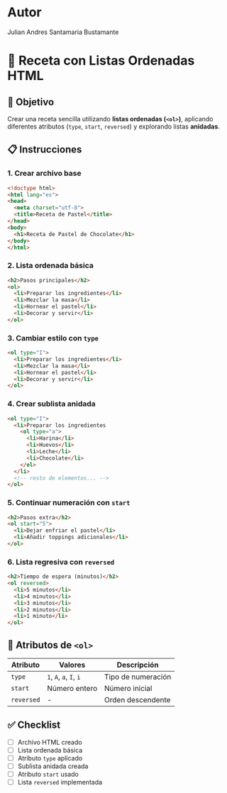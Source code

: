 # Autor
Julian Andres Santamaria Bustamante

# 🍰 Receta con Listas Ordenadas HTML
## 🎯 Objetivo
Crear una receta sencilla utilizando **listas ordenadas (`<ol>`)**, aplicando diferentes atributos (`type`, `start`, `reversed`) y explorando listas **anidadas**.

## 📋 Instrucciones

### 1. Crear archivo base
```html
<!doctype html>
<html lang="es">
<head>
  <meta charset="utf-8">
  <title>Receta de Pastel</title>
</head>
<body>
  <h1>Receta de Pastel de Chocolate</h1>
</body>
</html>
```

### 2. Lista ordenada básica
```html
<h2>Pasos principales</h2>
<ol>
  <li>Preparar los ingredientes</li>
  <li>Mezclar la masa</li>
  <li>Hornear el pastel</li>
  <li>Decorar y servir</li>
</ol>
```

### 3. Cambiar estilo con `type`
```html
<ol type="I">
  <li>Preparar los ingredientes</li>
  <li>Mezclar la masa</li>
  <li>Hornear el pastel</li>
  <li>Decorar y servir</li>
</ol>
```

### 4. Crear sublista anidada
```html
<ol type="I">
  <li>Preparar los ingredientes
    <ol type="a">
      <li>Harina</li>
      <li>Huevos</li>
      <li>Leche</li>
      <li>Chocolate</li>
    </ol>
  </li>
  <!-- resto de elementos... -->
</ol>
```

### 5. Continuar numeración con `start`
```html
<h2>Pasos extra</h2>
<ol start="5">
  <li>Dejar enfriar el pastel</li>
  <li>Añadir toppings adicionales</li>
</ol>
```

### 6. Lista regresiva con `reversed`
```html
<h2>Tiempo de espera (minutos)</h2>
<ol reversed>
  <li>5 minutos</li>
  <li>4 minutos</li>
  <li>3 minutos</li>
  <li>2 minutos</li>
  <li>1 minuto</li>
</ol>
```

## 🔧 Atributos de `<ol>`

| Atributo | Valores | Descripción |
|----------|---------|-------------|
| `type` | `1`, `A`, `a`, `I`, `i` | Tipo de numeración |
| `start` | Número entero | Número inicial |
| `reversed` | - | Orden descendente |

## ✅ Checklist
- [ ] Archivo HTML creado
- [ ] Lista ordenada básica
- [ ] Atributo `type` aplicado
- [ ] Sublista anidada creada
- [ ] Atributo `start` usado
- [ ] Lista `reversed` implementada
